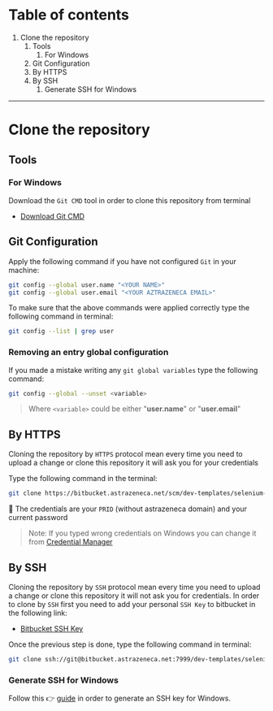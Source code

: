 # Table of contents

1. Clone the repository
    1. Tools
        1. For Windows
    2. Git Configuration
    3. By HTTPS
    4. By SSH
        1. Generate SSH for Windows
        
-----------------------


# Clone the repository

<a name="tools"></a>
## Tools

### For Windows
Download the `Git CMD` tool in order to clone this repository from terminal

- [Download Git CMD](https://git-scm.com/downloads)

## Git Configuration
Apply the following command if you have not configured `Git` in your machine:

```bash
git config --global user.name "<YOUR NAME>"
git config --global user.email "<YOUR AZTRAZENECA EMAIL>"
```

To make sure that the above commands were applied correctly type the following command in terminal:

```bash
git config --list | grep user
```

### Removing an entry global configuration
If you made a mistake writing any `git global variables` type the following command:

```bash
git config --global --unset <variable>
```

> Where `<variable>` could be either "**user.name**" or "**user.email**"

<a name="byHTTPS"></a>
## By HTTPS
Cloning the repository by `HTTPS` protocol mean every time you need to upload a change or clone 
this repository it will ask you for your credentials

Type the following command in the terminal:

```bash
git clone https://bitbucket.astrazeneca.net/scm/dev-templates/selenium-ui-tests-framework-template.git
```

:eyes: The credentials are your `PRID` (without astrazeneca domain) and your current password

> Note: If you typed wrong credentials on Windows you can change it from [Credential Manager](https://support.microsoft.com/en-us/help/4026814/windows-accessing-credential-manager) 

<a name="bySSH"></a>
## By SSH
Cloning the repository by `SSH` protocol mean every time you need to upload a change or clone
this repository it will not ask you for credentials.
In order to clone by `SSH` first you need to add your personal `SSH Key` to bitbucket in the following link:

- [Bitbucket SSH Key](https://bitbucket.astrazeneca.net/plugins/servlet/ssh/account/keys/add)

Once the previous step is done, type the following command in terminal:

```bash
git clone ssh://git@bitbucket.astrazeneca.net:7999/dev-templates/selenium-ui-tests-framework-template.git
```

<a name="generateSSHKeyForWindows"></a>
### Generate SSH for Windows
Follow this :point_right: [guide](https://docs.joyent.com/public-cloud/getting-started/ssh-keys/generating-an-ssh-key-manually/manually-generating-your-ssh-key-in-windows#git-bash)
in order to generate an SSH key for Windows.